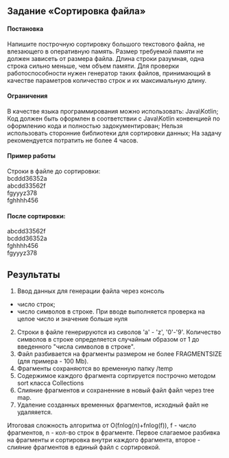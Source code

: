 ## Задание «Сортировка файла»

#### Постановка  
Напишите построчную сортировку большого текстового файла, не влезающего в оперативную память. Размер требуемой памяти не должен зависеть от размера файла. Длина строки разумная, одна строка сильно меньше, чем объем памяти. Для проверки работоспособности нужен генератор таких файлов, принимающий в качестве параметров количество строк и их максимальную длину.
#### Ограничения
В качестве языка программирования можно использовать: Java\Kotlin;
Код должен быть оформлен в соответствии с Java\Kotlin конвенцией по оформлению кода и полностью задокументирован;
Нельзя использовать сторонние библиотеки для сортировки данных;
На задачу рекомендуется потратить не более 4 часов.
#### Пример работы
Строки в файле до сортировки:  
bcddd36352a  
abcdd33562f  
fgyyyz378  
fghhhh456  

#### После сортировки:
abcdd33562f  
bcddd36352a  
fghhhh456  
fgyyyz378  

## Результаты
1. Ввод данных для генерации файла через консоль
- число строк;
- число символов в строке.
При вводе выполняется проверка на целое число и значение больше нуля
2. Строки в файле генерируются из сиволов 'a' - 'z', '0'-'9'. Количество символов в строке определяется случайным образом от 1 до введенного "числа символов в строке".
3. Файл разбивается на фрагменты размером не более FRAGMENTSIZE (для примера - 100 Mb).
4. Фрагменты сохраняются во временную папку /temp
5. Содержимое каждого фрагмента сортируется построчно методом sort класса Collections
6. Слияние фрагментов и сохраненние в новый файл файл через tree map.
7. Удаление созданных временных фрагментов, исходный файл не удаляяется.

Итоговая сложность алгоритма от O(f*n*log(n)+f*n*log(f)), f - число фрагментов, n - кол-во строк в фрагменте. Первое слагаемое разбивка на фрагменты и сортировка внутри каждого фрагмента, второе - слияние фрагментов в единый файл с сортировкой.
